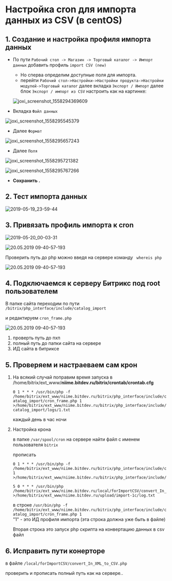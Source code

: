Настройка cron для импорта данных из CSV (в centOS)
========================

## 1. Создание и настройка профиля импорта данных

* По пути `Рабочий стол -> Магазин -> Торговый каталог -> Импорт данных` добавить профиль `import CSV (new)` 
	* Но сперва определим доступные поля для импорта.
	* перейти `Рабочий стол->Настройки->Настройки продукта->Настройки модулей->Торговый каталог` далее вкладка `Экспорт / Импорт` далее блок `Экспорт / импорт из CSV` настроить как на картинке: 

	![joxi_screenshot_1558294369609](/media/29342.png)

* Вкладка `Файл данных` 

![joxi_screenshot_1558295545379](/media/2917.png)

* Далее 	`Формат` 

![joxi_screenshot_1558295657243](/media/2407.png)

* Далее `Поля`

![joxi_screenshot_1558295721382](/media/7646.png)

![joxi_screenshot_1558295767266](/media/28306.png)

* **Сохранить .**

## 2. Тест импорта данных 

![2019-05-19_23-59-44](/media/22530.png)

## 3. Привязать профиль импорта к cron 

![2019-05-20_00-03-31](/media/101.png)

![20.05.2019 09-40-57-193](/media/0001.png)

Проверить путь до php можно введя на сервере команду ` whereis php`

![20.05.2019 09-40-57-193](/media/0002.png)

## 4. Подключаемся к серверу Битрикс под root пользователем

В папке сайта переходим по пути `/bitrix/php_interface/include/catalog_import` 

и редактируем `cron_frame.php`

![20.05.2019 09-40-57-193](/media/0003.png)

1. проверть путь до пхп
2. полный путь до папки сайта на сервере
3. ИД сайта в битриксе

## 5. Проверяем и настраеваем сам крон

1. На всякий случай поправим время запуска в /home/bitrix/ext_www/**niime.bitdev.ru/bitrix/crontab/crontab.cfg**
   
   `0 1 * * * /usr/bin/php -f /home/bitrix/ext_www/niime.bitdev.ru/bitrix/php_interface/include/catalog_import/cron_frame.php 1 >/home/bitrix/ext_www/niime.bitdev.ru/bitrix/php_interface/include/catalog_import/logs/1.txt`

   каждый день в час ночи

2. Настройка крона

	в папке `/var/spool/cron`  на сервере найти файл с именем пользователя `bitrix`

	прописать 
	```
	0 1 * * * /usr/bin/php -f /home/bitrix/ext_www/niime.bitdev.ru/bitrix/php_interface/include/catalog_import/cron_frame.php 1 >/home/bitrix/ext_www/niime.bitdev.ru/bitrix/php_interface/include/catalog_import/logs/1.txt

	5 0 * * * /usr/bin/php /home/bitrix/ext_www/niime.bitdev.ru/local/forImportCSV/convert_In_XML_to_CSV.php >/home/bitrix/ext_www/niime.bitdev.ru/upload/import-1c/log.txt
	```
	в строке `/usr/bin/php -f /home/bitrix/ext_www/niime.bitdev.ru/bitrix/php_interface/include/catalog_import/cron_frame.php 1`  
	"1" - это ИД профиля импорта (эта строка должна уже быть в файле)
	
	Вторая строка это запуск php скрипта на конвертацию данных в csv файл

## 6. Исправить пути конерторе 
в файле `/local/forImportCSV/convert_In_XML_to_CSV.php`

проверить и прописать полный путь как на сервере.. 